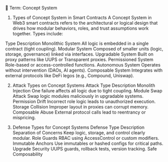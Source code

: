 🔐 Term: Concept System
1. Types of Concept System in Smart Contracts
A Concept System in Web3 smart contracts refers to the architectural or logical design that drives how modular behaviors, roles, and trust assumptions work together. Types include:

Type	Description
Monolithic System	All logic is embedded in a single contract (tight coupling).
Modular System	Composed of smaller units (logic, storage, governance) linked via interfaces.
Upgradable System	Built on proxy patterns like UUPS or Transparent proxies.
Permissioned System	Role-based or access-controlled functions.
Autonomous System	Operates without intervention (DAOs, AI agents).
Composable System	Integrates with external protocols like DeFi legos (e.g., Compound, Uniswap).

2. Attack Types on Concept Systems
Attack Type	Description
Monolith Injection	One failure affects all logic due to tight coupling.
Module Swap Attack	Swap logic modules maliciously in upgradable systems.
Permission Drift	Incorrect role logic leads to unauthorized execution.
Storage Collision	Improper layout in proxies can corrupt memory.
Composable Abuse	External protocol calls lead to reentrancy or mispricing.

3. Defense Types for Concept Systems
Defense Type	Description
Separation of Concerns	Keep logic, storage, and control clearly modular.
Role Guards	RBAC using AccessControl or custom modifiers.
Immutable Anchors	Use immutables or hashed configs for critical paths.
Upgrade Security	UUPS guards, rollback tests, version tracking.
Safe Composability